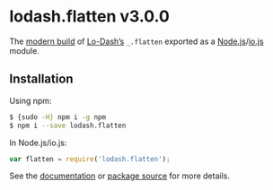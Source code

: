# lodash.flatten v3.0.0

The [modern build](https://github.com/lodash/lodash/wiki/Build-Differences) of [Lo-Dash’s](https://lodash.com/) `_.flatten` exported as a [Node.js](http://nodejs.org/)/[io.js](https://iojs.org/) module.

## Installation

Using npm:

```bash
$ {sudo -H} npm i -g npm
$ npm i --save lodash.flatten
```

In Node.js/io.js:

```js
var flatten = require('lodash.flatten');
```

See the [documentation](https://lodash.com/docs#flatten) or [package source](https://github.com/lodash/lodash/blob/3.0.0-npm-packages/lodash.flatten) for more details.
